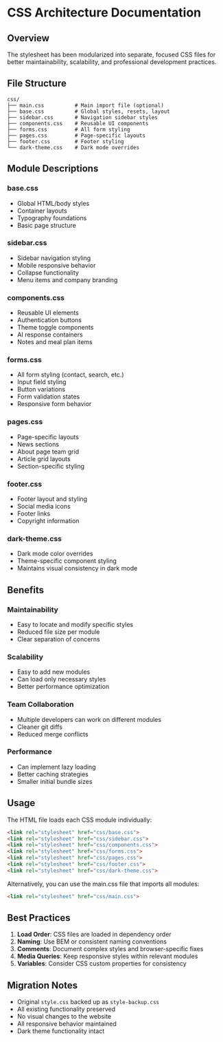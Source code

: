 # CSS Architecture Documentation

## Overview
The stylesheet has been modularized into separate, focused CSS files for better maintainability, scalability, and professional development practices.

## File Structure
```
css/
├── main.css          # Main import file (optional)
├── base.css          # Global styles, resets, layout
├── sidebar.css       # Navigation sidebar styles
├── components.css    # Reusable UI components
├── forms.css         # All form styling
├── pages.css         # Page-specific layouts
├── footer.css        # Footer styling
└── dark-theme.css    # Dark mode overrides
```

## Module Descriptions

### base.css
- Global HTML/body styles
- Container layouts
- Typography foundations
- Basic page structure

### sidebar.css
- Sidebar navigation styling
- Mobile responsive behavior
- Collapse functionality
- Menu items and company branding

### components.css
- Reusable UI elements
- Authentication buttons
- Theme toggle components
- AI response containers
- Notes and meal plan items

### forms.css
- All form styling (contact, search, etc.)
- Input field styling
- Button variations
- Form validation states
- Responsive form behavior

### pages.css
- Page-specific layouts
- News sections
- About page team grid
- Article grid layouts
- Section-specific styling

### footer.css
- Footer layout and styling
- Social media icons
- Footer links
- Copyright information

### dark-theme.css
- Dark mode color overrides
- Theme-specific component styling
- Maintains visual consistency in dark mode

## Benefits

### Maintainability
- Easy to locate and modify specific styles
- Reduced file size per module
- Clear separation of concerns

### Scalability
- Easy to add new modules
- Can load only necessary styles
- Better performance optimization

### Team Collaboration
- Multiple developers can work on different modules
- Cleaner git diffs
- Reduced merge conflicts

### Performance
- Can implement lazy loading
- Better caching strategies
- Smaller initial bundle sizes

## Usage

The HTML file loads each CSS module individually:

```html
<link rel="stylesheet" href="css/base.css">
<link rel="stylesheet" href="css/sidebar.css">
<link rel="stylesheet" href="css/components.css">
<link rel="stylesheet" href="css/forms.css">
<link rel="stylesheet" href="css/pages.css">
<link rel="stylesheet" href="css/footer.css">
<link rel="stylesheet" href="css/dark-theme.css">
```

Alternatively, you can use the main.css file that imports all modules:

```html
<link rel="stylesheet" href="css/main.css">
```

## Best Practices

1. **Load Order**: CSS files are loaded in dependency order
2. **Naming**: Use BEM or consistent naming conventions
3. **Comments**: Document complex styles and browser-specific fixes
4. **Media Queries**: Keep responsive styles within relevant modules
5. **Variables**: Consider CSS custom properties for consistency

## Migration Notes

- Original `style.css` backed up as `style-backup.css`
- All existing functionality preserved
- No visual changes to the website
- All responsive behavior maintained
- Dark theme functionality intact
